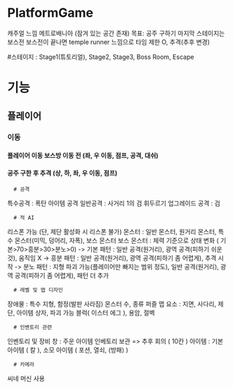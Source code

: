 # PlatformGame
캐주얼 느낌
메트로배니아 (잠겨 있는 공간 존재)
목표: 공주 구하기
마지막 스테이지는 보스전
보스전이 끝나면 temple runner 느낌으로 타임 제한 O, 추격(추후 변경)

#스테이지 : Stage1(튜토리얼), Stage2, Stage3, Boss Room, Escape

# 기능

## 플레이어
### 이동
#### 플레이어 이동 보스방 이동 전 (좌, 우 이동, 점프, 공격, 대쉬)
#### 공주 구한 후 추격 (상, 하, 좌, 우 이동, 점프)
      
      # 공격
특수공격 : 폭탄 아이템 공격
일반공격 : 사거리 1의 검 휘두르기
업그레이드 공격 : 검

      # 적 AI
리스폰 가능 (단, 제단 활성화 시 리스폰 불가)
몬스터 : 일반 몬스터, 원거리 몬스터, 특수 몬스터(미믹, 덩어리, 자폭), 보스 몬스터
보스 몬스터 : 체력 기준으로 상태 변화 ( 기본>70>흥분>30>분노>0)
-> 기본 패턴 : 일반 공격(원거리), 광역 공격(피하기 쉬운 것), 움직임 X
-> 흥분 패턴 : 일반 공격(원거리), 광역 공격(피하기 좀 어렵게), 추격 시작
-> 분노 패턴 : 지형 파괴 가능(플레이어만 빠지는 범위 정도), 
	           일반 공격(원거리), 광역 공격(피하기 좀 어렵게), 패턴 더 추가

      # 레벨 및 맵 디자인
장애물 : 특수 지형, 함정(발판 사라짐)
몬스터 수, 종류
퍼즐
맵 요소 : 지면, 사다리, 제단, 아이템 상자, 파괴 가능 블럭( 이스터 에그 ), 용암, 절벽

      # 인벤토리 관련
인벤토리 및 장비 창 : 주운 아이템 인베토리 보관 => 추후 회의 ( 10칸 )
아이템 : 기본 아이템 ( 칼 ), 소모 아이템 ( 포션, 열쇠, (방패) )

      # 카메라
씨네 머신 사용
